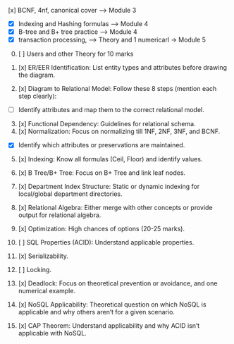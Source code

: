  [x] BCNF, 4nf, canonical cover --> Module 3
- [x] Indexing and Hashing formulas --> Module 4
- [x] B-tree and B+ tree practice --> Module 4
- [x] transaction processing, --> Theory and 1 numericarl -> Module 5

0. [ ]  Users and other Theory for 10 marks

1. [x] ER/EER Identification: List entity types and attributes before drawing the diagram.


2. [x] Diagram to Relational Model: Follow these 8 steps (mention each step clearly):

- [ ] Identify attributes and map them to the correct relational model.

3. [x] Functional Dependency:  Guidelines for relational schema. 
4. [x] Normalization: Focus on normalizing till 1NF, 2NF, 3NF, and BCNF.

- [x] Identify which attributes or preservations are maintained.


5. [x] Indexing: Know all formulas (Ceil, Floor) and identify values. 
6. [x] B Tree/B+ Tree: Focus on B+ Tree and link leaf nodes. 
7. [x] Department Index Structure: Static or dynamic indexing for local/global department directories. 
8. [x] Relational Algebra: Either merge with other concepts or provide output for relational algebra. 
9. [x] Optimization: High chances of options (20-25 marks).

10. [ ] SQL Properties (ACID): Understand applicable properties. 
11. [x] Serializability.

12. [ ] Locking. 
13. [x] Deadlock: Focus on theoretical prevention or avoidance, and one numerical example.

14. [x] NoSQL Applicability: Theoretical question on which NoSQL is applicable and why others aren’t for a given scenario. 
15. [x] CAP Theorem: Understand applicability and why ACID isn’t applicable with NoSQL.
